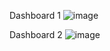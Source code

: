 Dashboard 1
![image](https://github.com/AaronSeb/Analisis_rrhh/assets/115518972/14f4dbfb-c0d4-4a4a-a1f2-fc3bd34a76fc)


Dashboard 2
![image](https://github.com/AaronSeb/Analisis_rrhh/assets/115518972/92a7264b-2a9c-461e-ab08-584ceb0cd09e)
